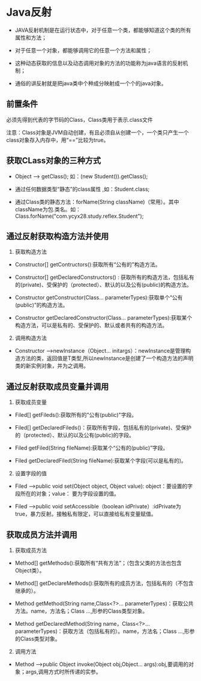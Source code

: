 # Java反射

- JAVA反射机制是在运行状态中，对于任意一个类，都能够知道这个类的所有属性和方法；

- 对于任意一个对象，都能够调用它的任意一个方法和属性；

- 这种动态获取的信息以及动态调用对象的方法的功能称为java语言的反射机制；

- 通俗的讲反射就是把java类中个种成分映射成一个个的java对象。

## 前置条件

必须先得到代表的字节码的Class，Class类用于表示.class文件

注意：Class对象是JVM自动创建，有且必须自从创建一个，一个类只产生一个class对象存入内存中，用“==”比较为true。

## 获取CLass对象的三种方式

- Object ——> getClass(); 如：(new Student()).getClass();

- 通过任何数据类型“静态”的class属性 ,如：Student.class;

- 通过Class类的静态方法：forName(String className)（常用）。其中className为包.类名。如：Class.forName("com.ycyx28.study.reflex.Student");

## 通过反射获取构造方法并使用

1. 获取构造方法

- Constructor[] getContructors():获取所有“公有的”构造方法。

- Constructor[] getDeclaredConstructors() : 获取所有的构造方法，包括私有的(private)、受保护的（protected）、默认的以及公有(public)的构造方法。

- Constructor getConstructor(Class... parameterTypes):获取单个“公有(public)”的构造方法。

- Constructor getDeclaredConstructor(Class... parameterTypes):获取某个构造方法，可以是私有的、受保护的、默认或者共有的构造方法。

2. 调用构造方法

- Constructor ——>newInstance（Object... initargs）：newInstance是管理构造方法的类，返回值是T类型,所以newInstance是创建了一个构造方法的声明类的新实例对象，并为之调用。
  
## 通过反射获取成员变量并调用

1. 获取成员变量

- Filed[] getFileds():获取所有的"公有(public)"字段。

- Filed[] getDeclaredFileds()：获取所有字段，包括私有的(private)、受保护的（protected）、默认的以及公有(public)的字段。

- Filed getFiled(String fileName):获取某个“公有的(public)”字段。

- Filed getDeclaredFiled(String fileName):获取某个字段(可以是私有的)。
  
2. 设置字段的值

- Filed ——>public void set(Object object, Object value): object：要设置的字段所在的对象；value： 要为字段设置的值。

- Filed ——>public void setAccessible（boolean idPrivate）:idPrivate为true，暴力反射。接触私有限定，可以直接给私有变量赋值。
  
## 获取成员方法并调用

1. 获取成员方法

- Method[] getMethods():获取所有“共有方法”；（包含父类的方法也包含Object类）。

- Method[] getDeclareMethods():获取所有的成员方法，包括私有的（不包含继承的）。

- Method getMethod(String name,Class<?>... parameterTypes)：获取公共方法。name，方法名；Class ...,形参的Class类型对象。

- Method getDeclaredMethod(String name，Class<?>... parameterTypes)：获取方法（包括私有的）。name，方法名；Class ...,形参的Class类型对象。
  
2. 调用方法

- Method ——>public Object invoke(Object obj,Object... args):obj,要调用的对象；args,调用方式时所传递的实参。






